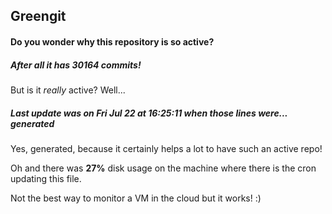 ## Greengit

#### Do you wonder why this repository is so active?

##### After all it has 30164 commits!

But is it *really* active? Well...

##### Last update was on Fri Jul 22 at 16:25:11 when those lines were... generated

Yes, generated, because it certainly helps a lot to have such an active repo!

Oh and there was **27%** disk usage on the machine
where there is the cron updating this file.

Not the best way to monitor a VM in the cloud but it works! :)
